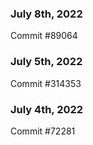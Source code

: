 ### July 8th, 2022

Commit #89064

### July 5th, 2022

Commit #314353


### July 4th, 2022

Commit #72281

